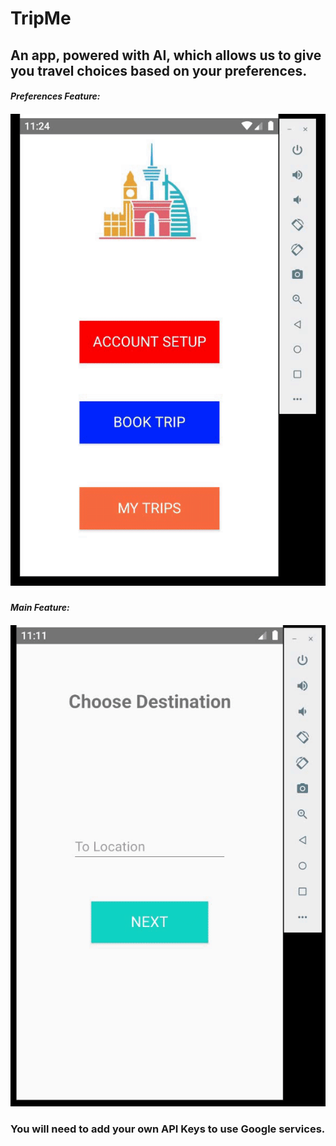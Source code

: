 # TripMe
## An app, powered with AI, which allows us to give you travel choices based on your preferences.

#### *Preferences Feature:*
##### ![Gif of preferences feature](appPrefGif.gif)

#### *Main Feature:*
##### ![Gif of main feature](appVidGif.gif)

### You will need to add your own API Keys to use Google services.
